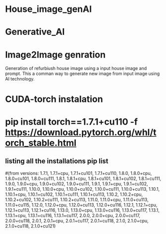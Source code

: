 # House_image_genAI
 
# Generative_AI
# Image2Image genration
 Generation of refurbiush house image using a input house image and prompt. This a comman way to generate new image from input image using AI technology.

# CUDA-torch instalation 
# pip install torch==1.7.1+cu110 -f https://download.pytorch.org/whl/torch_stable.html

## listing all the installations  pip list

#(from versions: 1.7.1, 1.7.1+cpu, 1.7.1+cu101, 1.7.1+cu110, 1.8.0, 1.8.0+cpu, 1.8.0+cu101, 1.8.0+cu111, 1.8.1, 1.8.1+cpu, 1.8.1+cu101, 1.8.1+cu102, 1.8.1+cu111, 1.9.0, 1.9.0+cpu, 1.9.0+cu102, 1.9.0+cu111, 1.9.1, 1.9.1+cpu, 1.9.1+cu102, 1.9.1+cu111, 1.10.0, 1.10.0+cpu, 1.10.0+cu102, 1.10.0+cu111, 1.10.0+cu113, 1.10.1, 1.10.1+cpu, 1.10.1+cu102, 1.10.1+cu111, 1.10.1+cu113, 1.10.2, 1.10.2+cpu, 1.10.2+cu102, 1.10.2+cu111, 1.10.2+cu113, 1.11.0, 1.11.0+cpu, 1.11.0+cu113, 1.11.0+cu115, 1.12.0, 1.12.0+cpu, 1.12.0+cu113, 1.12.0+cu116, 1.12.1, 1.12.1+cpu, 1.12.1+cu113, 1.12.1+cu116, 1.13.0, 1.13.0+cpu, 1.13.0+cu116, 1.13.0+cu117, 1.13.1, 1.13.1+cpu, 1.13.1+cu116, 1.13.1+cu117, 2.0.0, 2.0.0+cpu, 2.0.0+cu117, 2.0.0+cu118, 2.0.1, 2.0.1+cpu, 2.0.1+cu117, 2.0.1+cu118, 2.1.0, 2.1.0+cpu, 2.1.0+cu118, 2.1.0+cu121)
